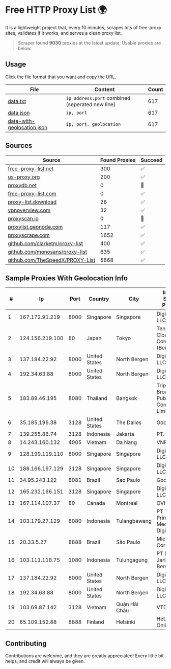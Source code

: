 
# Free HTTP Proxy List 🌍

It is a lightweight project that, every 10 minutes, scrapes lots of free-proxy sites, validates if it works, and serves a clean proxy list.


> Scraper found **9030** proxies at the latest update. Usable proxies are below.

## Usage

Click the file format that you want and copy the URL.


|File|Content|Count|
|----|-------|-----|
|[data.txt](https://raw.githubusercontent.com/themiralay/Proxy-List-World/master/data.txt)|`ip_address:port` combined (seperated new line)|617|
|[data.json](https://raw.githubusercontent.com/themiralay/Proxy-List-World/master/data.json)|`ip, port`|617|
|[data-with-geolocation.json](https://raw.githubusercontent.com/themiralay/Proxy-List-World/master/data-with-geolocation.json)|`ip, port, geolocation`|617|

## Sources

|Source|Found Proxies|Succeed|
|------|-------------|-------|
|[free-proxy-list.net](https://free-proxy-list.net)|300|✅|
|[us-proxy.org](https://www.us-proxy.org)|200|✅|
|[proxydb.net](http://proxydb.net)|0|🚫|
|[free-proxy-list.com](https://free-proxy-list.com/?page=&port=&type%5B%5D=http&type%5B%5D=https&up_time=0&search=Search)|0|✅|
|[proxy-list.download](https://www.proxy-list.download/HTTP)|26|✅|
|[vpnoverview.com](https://vpnoverview.com/privacy/anonymous-browsing/free-proxy-servers)|32|✅|
|[proxyscan.io](https://www.proxyscan.io)|0|🚫|
|[proxylist.geonode.com](https://proxylist.geonode.com/api/proxy-list?limit=300&page=1&sort_by=lastChecked&sort_type=desc&protocols=http,https)|117|✅|
|[proxyscrape.com](https://api.proxyscrape.com/v2/?request=displayproxies&protocol=http&timeout=10000&country=all&ssl=all&anonymity=all)|1652|✅|
|[github.com/clarketm/proxy-list](https://raw.githubusercontent.com/clarketm/proxy-list/master/proxy-list-raw.txt)|400|✅|
|[github.com/monosans/proxy-list](https://raw.githubusercontent.com/monosans/proxy-list/main/proxies/http.txt)|635|✅|
|[github.com/TheSpeedX/PROXY-List](https://raw.githubusercontent.com/TheSpeedX/PROXY-List/master/http.txt)|5668|✅|


## Sample Proxies With Geolocation Info

|#|Ip|Port|Country|City|Internet Service Provider|
|-|--|----|-------|----|-------------------------|
|1|167.172.91.219|8000|Singapore|Singapore|DigitalOcean, LLC|
|2|124.156.219.100|80|Japan|Tokyo|Tencent Cloud Computing (Beijing) Co|
|3|137.184.22.92|8000|United States|North Bergen|DigitalOcean, LLC|
|4|192.34.63.88|8000|United States|North Bergen|DigitalOcean, LLC|
|5|183.89.46.195|8080|Thailand|Bangkok|Triple T Broadband Public Company Limited|
|6|35.185.196.38|3128|United States|The Dalles|Google LLC|
|7|139.255.86.74|3128|Indonesia|Jakarta|PT. LINKNET|
|8|14.243.160.132|4005|Vietnam|Da Nang|VNPT|
|9|128.199.119.110|8000|Singapore|Singapore|DigitalOcean, LLC|
|10|188.166.197.129|3128|Singapore|Singapore|DigitalOcean, LLC|
|11|34.95.243.122|8081|Brazil|Sao Paulo|Google LLC|
|12|165.232.166.151|3128|Singapore|Singapore|DigitalOcean, LLC|
|13|167.114.107.37|80|Canada|Montreal|OVH SAS|
|14|103.179.27.129|8080|Indonesia|Tulangbawang|PT Primadona Media Digitalindo|
|15|20.33.5.27|8888|Brazil|São Paulo|Microsoft Corporation|
|16|103.111.118.75|1080|Indonesia|Tulungagung|PT Dimensi Jaringan Bersinar|
|17|137.184.22.92|8000|United States|North Bergen|DigitalOcean, LLC|
|18|192.34.63.88|8000|United States|North Bergen|DigitalOcean, LLC|
|19|103.69.87.142|3128|Vietnam|Quận Hải Châu|VTDT|
|20|65.109.152.88|8888|Finland|Helsinki|Hetzner Online GmbH|



## Contributing

Contributions are welcome, and they are greatly appreciated! Every
little bit helps, and credit will always be given.

